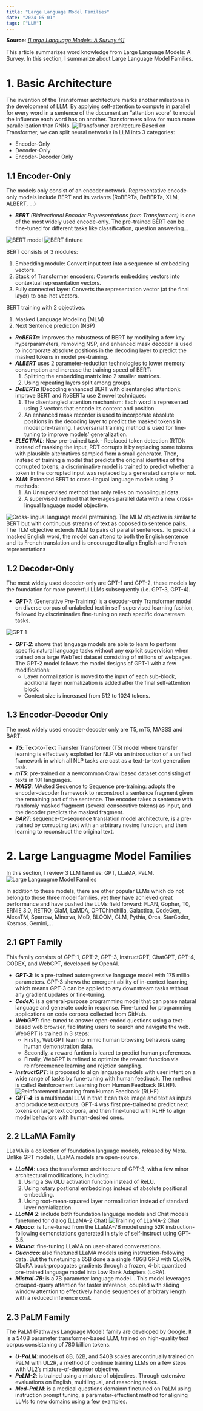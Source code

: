 ```yaml
---
title: "Large Language Model Families"
date: "2024-05-01"
tags: ["LLM"]
---
```


**Source**: [<cite>[Large Language Models: A Survey ^1]</cite>](https://arxiv.org/pdf/2402.06196)

This article summarizes word knowledge from Large Language Models: A Survey. In this section, I summarize about Large Language Model Families.
# 1. Basic Architecture
The invention of the Transformer architecture marks another milestone in the development of LLM. By applying self-attention to compute in parallel for every word in a sentence of the document an “attention score” to model the influence each word has on another. Transformers allow for much more parallelization than RNNs.
![Transformer architecture](1.png)
Based on Transformer, we can split neural networks in LLM into 3 categories:

- Encoder-Only
- Decoder-Only
- Encoder-Decoder Only
## 1.1 Encoder-Only
The models only consist of an encoder network. Representative encode-only models include BERT and its variants (RoBERTa, DeBERTa, XLM, ALBERT, …)

- ***BERT** (Bidirectional Encoder Representations from Transformers)* is one of the most widely used encode-only. The pre-trained BERT can be fine-tuned for different tasks like classification, question answering…

![BERT model](2.png) ![BERT fintune](3.png)

BERT consists of 3 modules:

1. Embedding module: Convert input text into a sequence of embedding vectors.
2. Stack of Transformer encoders: Converts embedding vectors into contextual representation vectors.
3. Fully connected layer: Converts the representation vector (at the final layer) to one-hot vectors.

BERT training with 2 objectives.

1. Masked Language Modeling (MLM)
2. Next Sentence prediction (NSP)
- ***RoBERTa***: improves the robustness of BERT by modifying a few key hyperparameters, removing NSP, and enhanced mask decoder is used to incorporate absolute positions in the decoding
layer to predict the masked tokens in model pre-training.
- ***ALBERT*** uses 2 parameter-reduction technologies to lower memory consumption and increase the training speed of BERT:
    1. Splitting the embedding matrix into 2 smaller matrices.
    2. Using repeating layers split among groups.
- ***DeBERTa*** (Decoding enhanced BERT with disentangled attention): improve BERT and RoBERTa use 2 novel techniques:
    1. The disentangled attention mechanism: Each word is represented using 2 vectors that encode its content and position.
    2. An enhanced mask recorder is used to incorporate absolute positions in the decoding layer to predict the masked tokens in model pre-training. l adversarial training method is used for fine-tuning to improve models’ generalization.
- ***ELECTRAL***: New pre-trained task - Replaced token detection (RTD): Instead of masking the input, RDT corrupts it by replacing some tokens with plausible alternatives sampled from a small generator. Then, instead of training a model that predicts the original identities of the corrupted tokens, a discriminative model is trained to predict whether a token in the corrupted input was replaced by a generated sample or not.
- ***XLM***: Extended BERT to cross-lingual language models using 2 methods:
    1. An Unsupervised method that only relies on monolingual data.
    2. A supervised method that leverages parallel data with a new cross-lingual language model objective.

![Cross-lingual language model pretraining. The MLM objective is similar to BERT but with continuous streams of text as opposed to sentence pairs. The TLM objective extends MLM to pairs of parallel sentences. To predict a masked English word, the model can attend to both the English sentence and its French translation and is encouraged to align English and French representations](4.png)

## 1.2 Decoder-Only
The most widely used decoder-only are GPT-1 and GPT-2, these models lay the foundation for more powerful LLMs subsequently (i.e. GPT-3, GPT-4).

- ***GPT-1***: (Generative Pre-Training) is a decoder-only Transformer model on diverse corpus of unlabeled text in self-supervised learning fashion, followed by discriminative fine-tuning on each specific downstream tasks.

![GPT 1](5.png)
- ***GPT-2***:  shows that language models are able to learn to perform specific natural language tasks without any explicit supervision when trained on a large WebText dataset consisting of millions of webpages. The GPT-2 model follows the model designs of GPT-1 with a few modifications:
    - Layer normalization is moved to the input of each sub-block, additional layer normalization is added after the final self-attention block.
    - Context size is increased from 512 to 1024 tokens.

## 1.3 Encoder-Decoder Only
The most widely used encoder-decoder only are T5, mT5, MASSS and BART.

- ***T5***: Text-to-Text Transfer Transformer (T5) model where transfer learning is effectively exploited for NLP via an introduction of a unified framework in which all NLP tasks are cast as a text-to-text generation task.
- ***mT5***: pre-trained on a newcommon Crawl based dataset consisting of texts in 101 languages.
- ***MASS***: MAsked Sequence to Sequence pre-training: adopts the encoder-decoder framework to reconstruct a sentence fragment given the remaining part of the sentence. The encoder takes a sentence with randomly masked fragment (several consecutive tokens) as input, and the decoder predicts the masked fragment.
- ***BART***: sequence-to-sequence translation model architecture, is a pre-trained by corrupting text with an arbitrary nosing function, and then learning to reconstruct the original text.

# 2. Large Languagme Model Families
In this section, I review 3 LLM families: GPT, LLaMA, PaLM.
![Large Languagme Model Families](6.png)

In addition to these models, there are other popular LLMs which do not belong to those three model families,  yet they have achieved great performance and have pushed the LLMs field forward: FLAN, Gopher, T0, ERNIE 3.0, RETRO, GlaM, LaMDA, OPTChinchilla, Galactica, CodeGen, AlexaTM, Sparrow, Minerva, MoD, BLOOM, GLM, Pythia, Orca, StarCoder, Kosmos, Gemini,…
## 2.1 GPT Family
This family consists of GPT-1, GPT-2, GPT-3, InstructGPT, ChatGPT, GPT-4, CODEX, and WebGPT, developed by OpenAI.

- ***GPT-3***: is a pre-trained autoregressive language model with 175 millio parameters. GPT-3 shows the emergent ability of in-context learning, which means GPT-3 can be applied to any downstream tasks without any gradient updates or fine-tuning.
- ***CodeX***:  is a general-purpose programming model that can parse natural language and generate code in response. Fine-tuned for programming applications on code corpora collected from GitHub.
- ***WebGPT***:  fine-tuned to answer open-ended questions using a text-based web browser, facilitating users to search and navigate the web. WebGPT is trained in 3 steps:
    - Firstly, WebGPT learn to  mimic human browsing behaviors using human demonstration data.
    - Secondly, a reward funtion is leared to predict human preferences.
    - Finally, WebGPT is refined to optimize the reward function via reinforcemence learning and rejction sampling.
- ***InstructGPT***: is proposed to align language models with user intent on a wide range of tasks by fune-tuning with human feedback. The method is called Reinforcement Learning from Human Feedback (RLHF).
![Reinforcement Learning from Human Feedback (RLHF)](7.png)
- ***GPT-4***: is a multimodal LLM in that it can take image and text as inputs and produce text outputs.  GPT-4 was first pre-trained to predict next tokens on large text corpora, and then fine-tuned with RLHF to align model behaviors with human-desired ones.
## 2.2 LLaMA Family
LLaMA is a collection of foundation language models, released by Meta. Unlike GPT models,
LLaMA models are open-source.

- ***LLaMA***: uses the transformer architecture of GPT-3, with a few minor architectural modifications, including:
    1. Using a SwiGLU activation function instead of ReLU.
    2. Using rotary postional embeddings instead of absolute positional embedding.
    3. Using root-mean-squared layer normalization instead of standard layer nomialization.
- ***LLaMA 2***: include both foundation language models and Chat models funetuned for dialog (LLaMA-2 Chat)
![Training of LLaMA-2 Chat](8.png)
- ***Alpaca***: is fune-tuned from the LLaMA-7B model using 52K instruction-following demonstations generated in style of self-instruct using GPT-3.5.
- ***Vicuna***:  fine-tuning LLaMA on user-shared conversations.
- ***Guanaco***: also finetuned LLaMA models using instruction-following data. But the funetuning a 65B done a a single 48GB GPU with QLoRA. QLoRA back-propagates gradients through a frozen, 4-bit quantized pre-trained language model into Low Rank Adapters (LoRA).
- ***Mistral-7B***: is a 7B parameter language model. . This model leverages grouped-query attention for faster inference, coupled with sliding window attention to effectively handle sequences of arbitrary length with a reduced inference cost.
## 2.3 PaLM Family
The PaLM (Pathways Language Model) family are developed by Google. It is a 540B parameter transformer-based LLM, trained on high-quality text corpus consistaning of 780 billion tokens.

- ***U-PaLM**:* models of 8B, 62B, and 540B scales arecontinually trained on PaLM with UL2R, a method of continue training LLMs on a few steps with UL2’s mixture-of-denoiser objective.
- ***PaLM-2***: is trained using a mixture of objectives. Through extensive evaluations on English, multilingual, and reasoning tasks.
- ***Med-PaLM***: is a medical questions domainm finetuned on PaLM using instruction prompt tuning, a parameter-effectient method for aligning LLMs to new domains using a few examples.

[^1]: Shervin Minaee et al. “Large Language Models: A Survey”. In: arXiv preprint arXiv:2402.06196 (2024).